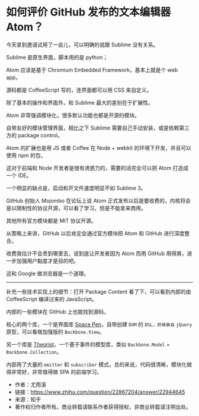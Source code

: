 # 如何评价 GitHub 发布的文本编辑器 Atom？

今天拿到邀请试用了一会儿，可以明确的说跟 Sublime 没有关系。

Sublime 是原生界面，脚本用的是 python；

Atom 应该是基于 Chromium Embedded Framework，基本上就是个 web app，

源码都是 CoffeeScript 写的，连界面都可以用 CSS 来自定义。

除了基本的操作和界面外，和 Sublime 最大的差别在于扩展性。

Atom 非常强调模块化，很多默认功能也都是开源的模块。

自带友好的模块管理界面，相比之下 Sublime 需要自己手动安装，或是依赖第三方的 package control。

Atom 的扩展也是用 JS 或者 Coffee 在 Node + webkit 的环境下开发，并且可以使用 npm 的包，

这对于前端和 Node 开发者是很有诱惑力的，需要的话完全可以把 Atom 打造成一个 IDE。

一个明显的缺点是，启动和开文件速度明显不如 Sublime 3。

GitHub 创始人 Mojombo 在论坛上说 Atom 正式发布以后是要收费的，内核将会是以限制性的协议开源，可以看了学习，但是不能拿来商用。

其他所有官方模块都是 MIT 协议开源。

从策略上来讲，GitHub 以后肯定会通过官方模块把 Atom 和 GitHub 进行深度整合。

收费我估计不会贵到哪里去，说到底让开发者因为 Atom 而用 GitHub 用得爽，进一步加强用户黏度才是目的吧。

这和 Google 做浏览器是一个道理。

- - - -

补充一些技术实现上的细节：打开 Package Content 看了下，可以看到内部的由 CoffeeScript 编译过来的 JavaScript。

内部的一些模块在 GitHub 上也能找到源码。

核心的两个库，一个是界面库 [Space Pen](https://github.com/atom/space-pen)，自带创建 `DOM` 的 `DSL，并继承自` `jQuery` 原型，可以看做加强版的 `Backbone.View`。

另一个库是 [Theorist](https://github.com/atom/theorist)，一个基于事件的模型库，类似 `Backbone.Model` + `Backbone.Collection`。

内部用了大量的 `emitter` 和 `subscriber` 模式。总的来说，代码很清晰，模块化做得非常好，非常值得做 SPA 的前端学习。

 * 作者：尤雨溪
 * 链接：https://www.zhihu.com/question/22867204/answer/22944645
 * 来源：知乎
 * 著作权归作者所有。商业转载请联系作者获得授权，非商业转载请注明出处。
